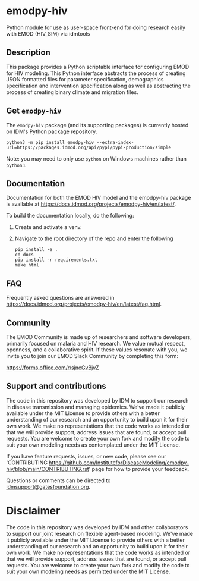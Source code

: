 # emodpy-hiv
Python module for use as user-space front-end for doing research easily with EMOD (HIV_SIM) via idmtools


## Description

This package provides a Python scriptable interface for configuring EMOD for HIV modeling. This Python interface abstracts the process of creating JSON formatted files for parameter specification, demographics specification and intervention specification along as well as abstracting the process of creating binary climate and migration files.

## Get `emodpy-hiv`

The `emodpy-hiv` package (and its supporting packages) is currently hosted on IDM's Python package repository.

```shell
python3 -m pip install emodpy-hiv --extra-index-url=https://packages.idmod.org/api/pypi/pypi-production/simple
```

Note: you may need to only use `python` on Windows machines rather than `python3`.

## Documentation

Documentation for both the EMOD HIV model and the emodpy-hiv package is available 
at https://docs.idmod.org/projects/emodpy-hiv/en/latest/.

To build the documentation locally, do the following:

1. Create and activate a venv.
2. Navigate to the root directory of the repo and enter the following

    ```
    pip install -e .
    cd docs
    pip install -r requirements.txt
    make html
    ```

## FAQ

Frequently asked questions are answered in https://docs.idmod.org/projects/emodpy-hiv/en/latest/faq.html.

## Community

The EMOD Community is made up of researchers and software developers, primarily focused on malaria and HIV research.
We value mutual respect, openness, and a collaborative spirit. If these values resonate with you, 
we invite you to join our EMOD Slack Community by completing this form:

https://forms.office.com/r/sjncGvBjvZ

## Support and contributions

The code in this repository was developed by IDM to support our research in disease
transmission and managing epidemics. We’ve made it publicly available under the MIT
License to provide others with a better understanding of our research and an opportunity
to build upon it for their own work. We make no representations that the code works as
intended or that we will provide support, address issues that are found, or accept pull
requests. You are welcome to create your own fork and modify the code to suit your own
modeling needs as contemplated under the MIT License.

If you have feature requests, issues, or new code, please see our
'CONTRIBUTING <https://github.com/InstituteforDiseaseModeling/emodpy-hiv/blob/main/CONTRIBUTING.rst>' page
for how to provide your feedback.

Questions or comments can be directed to [idmsupport@gatesfoundation.org](<mailto:idmsupport@gatesfoundation.org>).

# Disclaimer

The code in this repository was developed by IDM and other collaborators to support our joint research on flexible agent-based modeling.
 We've made it publicly available under the MIT License to provide others with a better understanding of our research and an opportunity to build upon it for 
 their own work. We make no representations that the code works as intended or that we will provide support, address issues that are found, or accept pull requests.
 You are welcome to create your own fork and modify the code to suit your own modeling needs as permitted under the MIT License.

